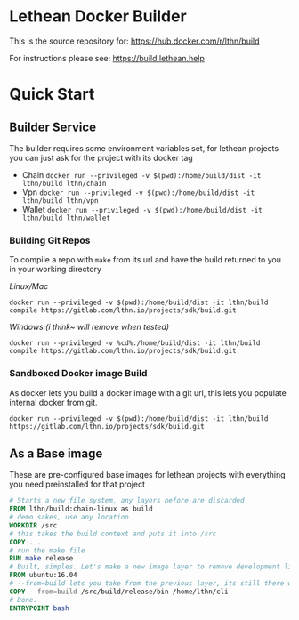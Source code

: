 # Lethean Docker Builder

This is the source repository for: https://hub.docker.com/r/lthn/build

For instructions please see: https://build.lethean.help

# Quick Start

## Builder Service

The builder requires some environment variables set, for lethean projects you can just ask for the project with its
docker tag

* Chain `docker run --privileged -v $(pwd):/home/build/dist -it lthn/build lthn/chain`
* Vpn `docker run --privileged -v $(pwd):/home/build/dist -it lthn/build lthn/vpn`
* Wallet `docker run --privileged -v $(pwd):/home/build/dist -it lthn/build lthn/wallet`

### Building Git Repos

To compile a repo with `make` from its url and have the build returned to you in your working directory

*Linux/Mac*

`docker run --privileged -v $(pwd):/home/build/dist -it lthn/build compile https://gitlab.com/lthn.io/projects/sdk/build.git`

*Windows:(i think~ will remove when tested)*

`docker run --privileged -v %cd%:/home/build/dist -it lthn/build compile https://gitlab.com/lthn.io/projects/sdk/build.git`

### Sandboxed Docker image Build

As docker lets you build a docker image with a git url, this lets you populate internal docker from git.

`docker run --privileged -v $(pwd):/home/build/dist -it lthn/build https://gitlab.com/lthn.io/projects/sdk/build.git`

## As a Base image

These are pre-configured base images for lethean projects with everything you need preinstalled for that project

```dockerfile
# Starts a new file system, any layers before are discarded 
FROM lthn/build:chain-linux as build
# demo sakes, use any location
WORKDIR /src
# this takes the build context and puts it into /src
COPY . .
# run the make file
RUN make release
# Built, simples. Let's make a new image layer to remove development libs
FROM ubuntu:16.04
# --from=build lets you take from the previous layer, its still there while we build
COPY --from=build /src/build/release/bin /home/lthn/cli
# Done. 
ENTRYPOINT bash 
```

